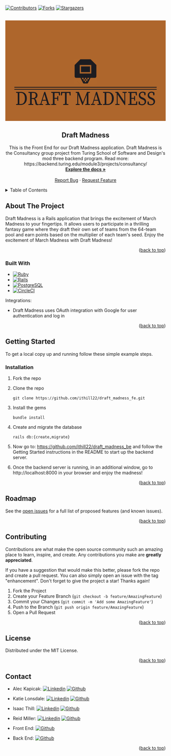 <!-- Improved compatibility of back to top link: See: https://github.com/othneildrew/Best-README-Template/pull/73 -->
<a name="readme-top"></a>
<!--
*** Thanks for checking out the Best-README-Template. If you have a suggestion
*** that would make this better, please fork the repo and create a pull request
*** or simply open an issue with the tag "enhancement".
*** Don't forget to give the project a star!
*** Thanks again! Now go create something AMAZING! :D
-->



<!-- PROJECT SHIELDS -->
<!--
*** I'm using markdown "reference style" links for readability.
*** Reference links are enclosed in brackets [ ] instead of parentheses ( ).
*** See the bottom of this document for the declaration of the reference variables
*** for contributors-url, forks-url, etc. This is an optional, concise syntax you may use.
*** https://www.markdownguide.org/basic-syntax/#reference-style-links
-->

[![Contributors][contributors-shield]][contributors-url]
[![Forks][forks-shield]][forks-url]
[![Stargazers][stars-shield]][stars-url]



<!-- PROJECT LOGO -->
<br />
<div align="center">
  <a href=https://github.com/ithill22/draft_madness_fe>
    <img src="app/assets/images/title_image.png" alt="Logo" width="900" height="315">
  </a>

<h2 align="center">Draft Madness</h2>

  <p align="center">
    This is the Front End for our Draft Madness application. Draft Madness is the Consultancy group project from Turing School of Software and Design's mod three backend program. Read more: https://backend.turing.edu/module3/projects/consultancy/
    <br />
    <a href=https://github.com/ithill22/draft_madness_fe><strong>Explore the docs »</strong></a>
    <br />
    <br />
    <a href="https://github.com/ithill22/draft_madness_fe/issues">Report Bug</a>
    ·
    <a href="https://github.com/ithill22/draft_madness_fe/issues">Request Feature</a>
  </p>
</div>



<!-- TABLE OF CONTENTS -->
<details>
  <summary>Table of Contents</summary>
  <ol>
    <li>
      <a href="#about-the-project">About The Project</a>
      <ul>
        <li><a href="#built-with">Built With</a></li>
      </ul>
    </li>
    <li>
      <a href="#getting-started">Getting Started</a>
      <ul>
        <li><a href="#installation">Installation</a></li>
      </ul>
    </li>
    <li><a href="#roadmap">Roadmap</a></li>
    <li><a href="#contributing">Contributing</a></li>
    <li><a href="#license">License</a></li>
    <li><a href="#contact">Contact</a></li>
  </ol>
</details>



<!-- ABOUT THE PROJECT -->
## About The Project
Draft Madness is a Rails application that brings the excitement of March Madness to your fingertips. It allows users to participate in a thrilling fantasy game where they draft their own set of teams from the 64-team pool and earn points based on the multiplier of each team's seed. Enjoy the excitement of March Madness with Draft Madness!

<p align="right">(<a href="#readme-top">back to top</a>)</p>



### Built With

* [![Ruby][Ruby]][Ruby-url]
* [![Rails][Rails]][Rails-url]
* [![PostgreSQL][Postgres]][Postgres-url]
* [![CircleCI][CircleCI]][CircleCI-url]

Integrations:
* Draft Madness uses OAuth integration with Google for user authentication and log in

<p align="right">(<a href="#readme-top">back to top</a>)</p>



<!-- GETTING STARTED -->
## Getting Started

To get a local copy up and running follow these simple example steps.

### Installation

1. Fork the repo
2. Clone the repo
   ```
   git clone https://github.com/ithill22/draft_madness_fe.git
   ```
3. Install the gems
   ```
   bundle install
   ```
4. Create and migrate the database
   ```
   rails db:{create,migrate}
   ```
5. Now go to: https://github.com/ithill22/draft_madness_be and follow the Getting Started instructions in the README to start up the backend server.

6. Once the backend server is running, in an additional window, go to http://localhost:8000 in your browser and enjoy the madness!



<p align="right">(<a href="#readme-top">back to top</a>)</p>



<!-- ROADMAP -->
## Roadmap

See the [open issues](https://github.com/ithill22/draft_madness_fe/issues) for a full list of proposed features (and known issues).

<p align="right">(<a href="#readme-top">back to top</a>)</p>


<!-- CONTRIBUTING -->
## Contributing

Contributions are what make the open source community such an amazing place to learn, inspire, and create. Any contributions you make are **greatly appreciated**.

If you have a suggestion that would make this better, please fork the repo and create a pull request. You can also simply open an issue with the tag "enhancement".
Don't forget to give the project a star! Thanks again!

1. Fork the Project
2. Create your Feature Branch (`git checkout -b feature/AmazingFeature`)
3. Commit your Changes (`git commit -m 'Add some AmazingFeature'`)
4. Push to the Branch (`git push origin feature/AmazingFeature`)
5. Open a Pull Request

<p align="right">(<a href="#readme-top">back to top</a>)</p>



<!-- LICENSE -->
## License

Distributed under the MIT License.

<p align="right">(<a href="#readme-top">back to top</a>)</p>



<!-- CONTACT -->
## Contact

* Alec Kapicak: [![Linkedin][linkedin]][alec-li-url] [![Github][Github]][alec-gh-url]
* Katie Lonsdale: [![Linkedin][linkedin]][katie-li-url] [![Github][Github]][katie-gh-url]
* Isaac Thill: [![Linkedin][linkedin]][isaac-li-url] [![Github][Github]][isaac-gh-url]
* Reid Miller: [![Linkedin][linkedin]][reid-li-url] [![Github][Github]][reid-gh-url]

* Front End: [![Github][Github]][project-fe-gh-url]
* Back End: [![Github][Github]][project-be-gh-url]

<p align="right">(<a href="#readme-top">back to top</a>)</p>

<!-- MARKDOWN LINKS & IMAGES -->
<!-- https://www.markdownguide.org/basic-syntax/#reference-style-links -->
[contributors-shield]: https://img.shields.io/github/contributors/ithill22/draft_madness_fe.svg?style=for-the-badge
[contributors-url]: https://github.com/ithill22/draft_madness_fe/graphs/contributors
[forks-shield]: https://img.shields.io/github/forks/ithill22/draft_madness_fe.svg?style=for-the-badge
[forks-url]: https://github.com//ithill22/draft_madness_fe/network/members

[stars-shield]: https://img.shields.io/github/stars/ithill22/draft_madness_fe.svg?style=for-the-badge
[stars-url]: https://github.com/ithill22/draft_madness_fe/stargazers
[issues-url]: https://github.com/ithill22/draft_madness_fe/issues

[linkedin]: https://img.shields.io/badge/LinkedIn-0077B5?style=for-the-badge&logo=linkedin&logoColor=white
[alec-li-url]: https://www.linkedin.com/in/alec-kapicak-b703bab8/
[katie-li-url]: https://www.linkedin.com/in/katherine-lonsdale-7b215185/
[isaac-li-url]: https://www.linkedin.com/in/isaac-thill/
[reid-li-url]: https://www.linkedin.com/in/reid-s-miller/
[product-screenshot]: images/screenshot.png
[Ruby]: https://img.shields.io/badge/Ruby-CC342D?style=for-the-badge&logo=ruby&logoColor=white
[Ruby-url]: https://www.ruby-lang.org/en/
[Rails]: https://img.shields.io/badge/Ruby_on_Rails-CC0000?style=for-the-badge&logo=ruby-on-rails&logoColor=white
[Rails-url]: https://rubyonrails.org/
[Postgres]: https://img.shields.io/badge/PostgreSQL-316192?style=for-the-badge&logo=postgresql&logoColor=white
[Postgres-url]: https://www.postgresql.org/
[Redis]:  	https://img.shields.io/badge/redis-%23DD0031.svg?&style=for-the-badge&logo=redis&logoColor=white
[Redis-url]: https://redis.io
[CircleCI]: https://img.shields.io/badge/circleci-343434?style=for-the-badge&logo=circleci&logoColor=white
[CircleCI-url]: https://circleci.com/
[Github]: https://img.shields.io/badge/GitHub-100000?style=for-the-badge&logo=github&logoColor=white
[project-fe-gh-url]: https://github.com/ithill22/draft_madness_fe
[project-be-gh-url]: https://github.com/ithill22/draft_madness_be
[alec-gh-url]: https://github.com/AlecKap
[katie-gh-url]: https://github.com/KatieLonsdale
[isaac-gh-url]: https://github.com/ithill22
[reid-gh-url]: https://github.com/reidsmiller